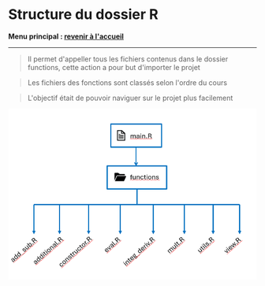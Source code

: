 # Structure du dossier R

**Menu principal : [revenir à l'accueil](/readme.md)**

---

> Il permet d'appeller tous les fichiers contenus dans le dossier functions, cette action a pour but d'importer le projet

> Les fichiers des fonctions sont classés selon l'ordre du cours

> L'objectif était de pouvoir naviguer sur le projet plus facilement

![R fold Tree](../../img/main_tree.png)

